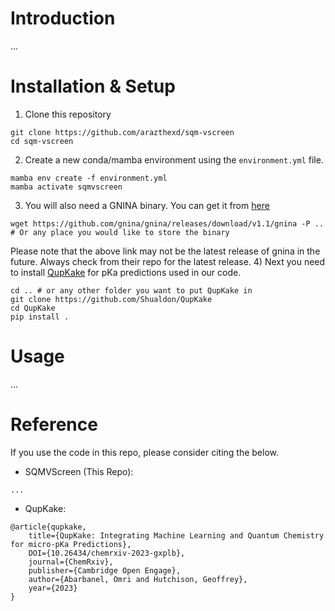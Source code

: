 # Introduction
...

# Installation & Setup
1) Clone this repository
```terminal
git clone https://github.com/arazthexd/sqm-vscreen
cd sqm-vscreen
```
2) Create a new conda/mamba environment using the `environment.yml` file.
```terminal
mamba env create -f environment.yml
mamba activate sqmvscreen
```
3) You will also need a GNINA binary. You can get it from [here](https://github.com/gnina/gnina/releases)
```terminal
wget https://github.com/gnina/gnina/releases/download/v1.1/gnina -P .. # Or any place you would like to store the binary
```
Please note that the above link may not be the latest release of gnina in the future. Always check from their repo for the latest release.
4) Next you need to install [QupKake](https://github.com/Shualdon/QupKake) for pKa predictions used in our code.
```terminal
cd .. # or any other folder you want to put QupKake in
git clone https://github.com/Shualdon/QupKake
cd QupKake
pip install .
```


# Usage
...

# Reference
If you use the code in this repo, please consider citing the below.
- SQMVScreen (This Repo):
```
...
```
- QupKake:
```
@article{qupkake, 
    title={QupKake: Integrating Machine Learning and Quantum Chemistry for micro-pKa Predictions}, 
    DOI={10.26434/chemrxiv-2023-gxplb}, 
    journal={ChemRxiv}, 
    publisher={Cambridge Open Engage}, 
    author={Abarbanel, Omri and Hutchison, Geoffrey}, 
    year={2023}
}
```
